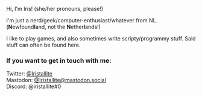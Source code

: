 Hi, I'm Iris! (she/her pronouns, please!)

I'm just a nerd/geek/computer-enthusiast/whatever from NL. (**N**ewfound**l**and, not the **N**ether**l**ands!)

I like to play games, and also sometimes write scripty/programmy stuff.
Said stuff can often be found here.

### If you want to get in touch with me:
Twitter: [@Iristallite](https://twitter.com/Iristallite)  
Mastodon: <a rel="me" href="https://mastodon.social/@Iristallite">@Iristallite@mastodon.social</a>  
Discord: @iristallite#0

